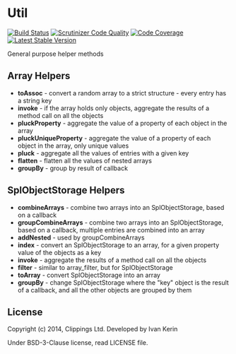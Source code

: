Util
====

[![Build Status](https://travis-ci.org/clippings/util.png?branch=master)](https://travis-ci.org/clippings/util)
[![Scrutinizer Code Quality](https://scrutinizer-ci.com/g/clippings/util/badges/quality-score.png?b=master)](https://scrutinizer-ci.com/g/clippings/util/?branch=master)
[![Code Coverage](https://scrutinizer-ci.com/g/clippings/util/badges/coverage.png?b=master)](https://scrutinizer-ci.com/g/clippings/util/?branch=master)
[![Latest Stable Version](https://poser.pugx.org/clippings/util/v/stable.png)](https://packagist.org/packages/clippings/util)

General purpose helper methods

Array Helpers
-------------

- __toAssoc__ - convert a random array to a strict structure - every entry has a string key
- __invoke__ - if the array holds only objects, aggregate the results of a method call on all the objects
- __pluckProperty__ - aggregate the value of a property of each object in the array
- __pluckUniqueProperty__ - aggregate the value of a property of each object in the array, only unique values
- __pluck__ - aggregate all the values of entries with a given key
- __flatten__ - flatten all the values of nested arrays
- __groupBy__ - group by result of callback

SplObjectStorage Helpers
------------------------
- __combineArrays__ - combine two arrays into an SplObjectStorage, based on a callback
- __groupCombineArrays__ - combine two arrays into an SplObjectStorage, based on a callback, multiple entries are combined into an array
- __addNested__ - used by groupCombineArrays
- __index__ - convert an SplObjectStorage to an array, for a given property value of the objects as a key
- __invoke__ - aggregate the results of a method call on all the objects
- __filter__ - similar to array_filter, but for SplObjectStorage
- __toArray__ - convert SplObjectStorage into an array
- __groupBy__ - change SplObjectStorage where the "key" object is the result of a callback, and all the other objects are grouped by them

## License

Copyright (c) 2014, Clippings Ltd. Developed by Ivan Kerin

Under BSD-3-Clause license, read LICENSE file.
